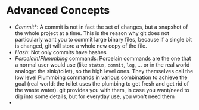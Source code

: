 # Advanced Concepts

- _Commit_\*: A commit is not in fact the set of changes, but a snapshot of the whole project at a time. This is the reason why git does not particularly want you to commit large binary files, because if a single bit is changed, git will store a whole new copy of the file.
- _Hash_: Not only commits have hashes
- _Porcelain_/_Plummbing_ commands: Porcelain commands are the one that a normal user would use (like `status`, `commit`, `log`, ... or in the real world analogy: the sink/toilet), so the high level ones. They themselves call the low level Plummbing commands in various combination to achieve the goal (real world: the toilet uses the plumbing to get fresh and get rid of the waste water). git provides you with them, in case you want/need to dig into some details, but for everyday use, you won't need them
-
